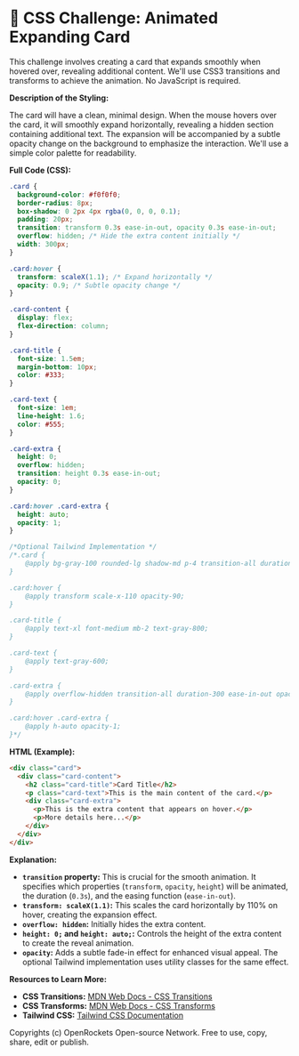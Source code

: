 # 🐞 CSS Challenge:  Animated Expanding Card


This challenge involves creating a card that expands smoothly when hovered over, revealing additional content. We'll use CSS3 transitions and transforms to achieve the animation.  No JavaScript is required.

**Description of the Styling:**

The card will have a clean, minimal design.  When the mouse hovers over the card, it will smoothly expand horizontally, revealing a hidden section containing additional text. The expansion will be accompanied by a subtle opacity change on the background to emphasize the interaction.  We'll use a simple color palette for readability.


**Full Code (CSS):**

```css
.card {
  background-color: #f0f0f0;
  border-radius: 8px;
  box-shadow: 0 2px 4px rgba(0, 0, 0, 0.1);
  padding: 20px;
  transition: transform 0.3s ease-in-out, opacity 0.3s ease-in-out;
  overflow: hidden; /* Hide the extra content initially */
  width: 300px;
}

.card:hover {
  transform: scaleX(1.1); /* Expand horizontally */
  opacity: 0.9; /* Subtle opacity change */
}

.card-content {
  display: flex;
  flex-direction: column;
}

.card-title {
  font-size: 1.5em;
  margin-bottom: 10px;
  color: #333;
}

.card-text {
  font-size: 1em;
  line-height: 1.6;
  color: #555;
}

.card-extra {
  height: 0;
  overflow: hidden;
  transition: height 0.3s ease-in-out;
  opacity: 0;
}

.card:hover .card-extra {
  height: auto;
  opacity: 1;
}

/*Optional Tailwind Implementation */
/*.card {
    @apply bg-gray-100 rounded-lg shadow-md p-4 transition-all duration-300 ease-in-out overflow-hidden w-64;
}

.card:hover {
    @apply transform scale-x-110 opacity-90;
}

.card-title {
    @apply text-xl font-medium mb-2 text-gray-800;
}

.card-text {
    @apply text-gray-600;
}

.card-extra {
    @apply overflow-hidden transition-all duration-300 ease-in-out opacity-0 h-0;
}

.card:hover .card-extra {
    @apply h-auto opacity-1;
}*/
```

**HTML (Example):**

```html
<div class="card">
  <div class="card-content">
    <h2 class="card-title">Card Title</h2>
    <p class="card-text">This is the main content of the card.</p>
    <div class="card-extra">
      <p>This is the extra content that appears on hover.</p>
      <p>More details here...</p>
    </div>
  </div>
</div>
```


**Explanation:**

* **`transition` property:**  This is crucial for the smooth animation.  It specifies which properties (`transform`, `opacity`, `height`) will be animated, the duration (`0.3s`), and the easing function (`ease-in-out`).
* **`transform: scaleX(1.1)`:** This scales the card horizontally by 110% on hover, creating the expansion effect.
* **`overflow: hidden`:** Initially hides the extra content.
* **`height: 0;` and `height: auto;`:**  Controls the height of the extra content to create the reveal animation.
* **`opacity`:** Adds a subtle fade-in effect for enhanced visual appeal.  The optional Tailwind implementation uses utility classes for the same effect.


**Resources to Learn More:**

* **CSS Transitions:** [MDN Web Docs - CSS Transitions](https://developer.mozilla.org/en-US/docs/Web/CSS/transition)
* **CSS Transforms:** [MDN Web Docs - CSS Transforms](https://developer.mozilla.org/en-US/docs/Web/CSS/transform)
* **Tailwind CSS:** [Tailwind CSS Documentation](https://tailwindcss.com/docs/installation)


Copyrights (c) OpenRockets Open-source Network. Free to use, copy, share, edit or publish.

